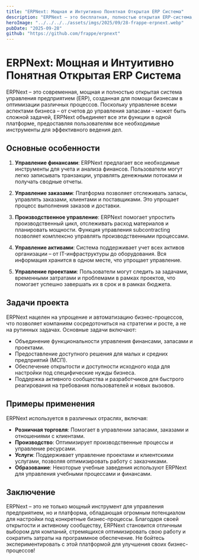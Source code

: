 ```yaml
---
title: "ERPNext: Мощная и Интуитивно Понятная Открытая ERP Система"
description: "ERPNext — это бесплатная, полностью открытая ERP-система, помогающая управлять бизнесом, интегрируя все необходимые инструменты для учета, управления заказами, производства и проектов в одном месте."
heroImage: "../../../../assets/imgs/2025/09/28-frappe-erpnext.webp"
pubDate: "2025-09-28"
github: "https://github.com/frappe/erpnext"
---
```


# ERPNext: Мощная и Интуитивно Понятная Открытая ERP Система

ERPNext – это современная, мощная и полностью открытая система управления предприятием (ERP), созданная для помощи бизнесам в оптимизации различных процессов. Поскольку управление всеми аспектами бизнеса – от счетов до управления запасами – может быть сложной задачей, ERPNext объединяет все эти функции в одной платформе, предоставляя пользователям все необходимые инструменты для эффективного ведения дел.

## Основные особенности

1. **Управление финансами**:
   ERPNext предлагает все необходимые инструменты для учета и анализа финансов. Пользователи могут легко записывать транзакции, управлять денежными потоками и получать сводные отчеты.

2. **Управление заказами**:
   Платформа позволяет отслеживать запасы, управлять заказами, клиентами и поставщиками. Это упрощает процесс выполнения заказов и доставки.

3. **Производственное управление**:
   ERPNext помогает упростить производственный цикл, отслеживать расход материалов и планировать мощности. Функция управления subcontracting позволяет комплексно управлять производственными процессами.

4. **Управление активами**:
   Система поддерживает учет всех активов организации – от IT-инфраструктуры до оборудования. Вся информация хранится в одном месте, что упрощает управление.

5. **Управление проектами**:
   Пользователи могут следить за задачами, временными затратами и проблемами в рамках проектов, что помогает успешно завершать их в срок и в рамках бюджета.

## Задачи проекта

ERPNext нацелен на упрощение и автоматизацию бизнес-процессов, что позволяет компаниям сосредоточиться на стратегии и росте, а не на рутинных задачах. Основные задачи включают:

- Объединение функциональности управления финансами, запасами и проектами.
- Предоставление доступного решения для малых и средних предприятий (МСП).
- Обеспечение открытости и доступности исходного кода для настройки под специфические нужды бизнеса.
- Поддержка активного сообщества и разработчиков для быстрого реагирования на требования пользователей и новых вызовов.

## Примеры применения

ERPNext используется в различных отраслях, включая:

- **Розничная торговля**: Помогает в управлении запасами, заказами и отношениями с клиентами.
- **Производство**: Оптимизирует производственные процессы и управление ресурсами.
- **Услуги**: Поддерживает управление проектами и клиентскими услугами, позволяя оптимизировать работу с заказчиками.
- **Образование**: Некоторые учебные заведения используют ERPNext для управления учебными процессами и финансами.

## Заключение

ERPNext – это не только мощный инструмент для управления предприятием, но и платформа, обладающая огромным потенциалом для настройки под конкретные бизнес-процессы. Благодаря своей открытости и активному сообществу, ERPNext становится отличным выбором для компаний, стремящихся оптимизировать свою работу и сократить затраты на программное обеспечение. Не бойтесь экспериментировать с этой платформой для улучшения своих бизнес-процессов!